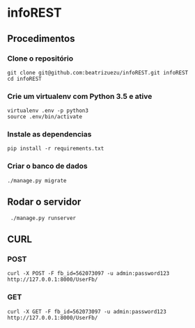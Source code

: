 # infoREST

## Procedimentos
### Clone o repositório

```console
git clone git@github.com:beatrizuezu/infoREST.git infoREST
cd infoREST
```

### Crie um virtualenv com Python 3.5 e ative
```console
virtualenv .env -p python3
source .env/bin/activate
```
### Instale as dependencias
```console
pip install -r requirements.txt
```

### Criar o banco de dados
```console
./manage.py migrate
```
## Rodar o servidor
```console
 ./manage.py runserver
 ```

## CURL

### POST
 ```console
 curl -X POST -F fb_id=562073097 -u admin:password123 http://127.0.0.1:8000/UserFb/
  ```

### GET
 ```console
 curl -X GET -F fb_id=562073097 -u admin:password123 http://127.0.0.1:8000/UserFb/
  ```
